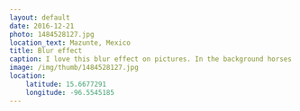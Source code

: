 ```yaml
---
layout: default
date: 2016-12-21
photo: 1484528127.jpg
location_text: Mazunte, Mexico
title: Blur effect
caption: I love this blur effect on pictures. In the background horses wandering on the beach.
image: /img/thumb/1484528127.jpg
location:
    latitude: 15.6677291
    longitude: -96.5545185
---
```

